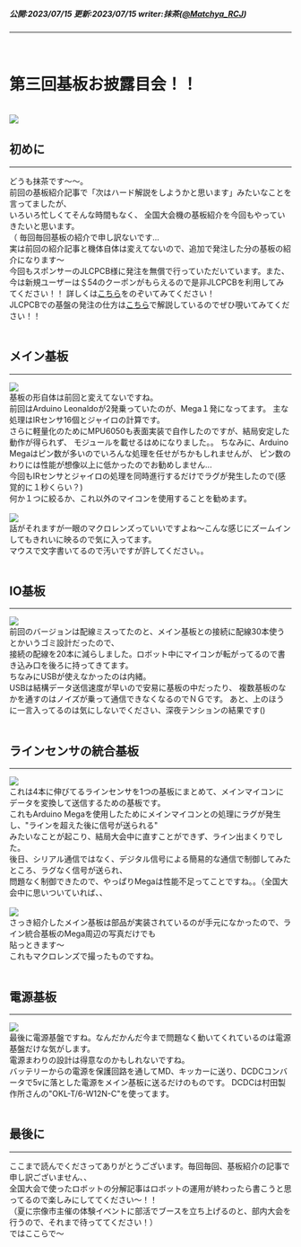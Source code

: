 ##### 公開:2023/07/15 更新:2023/07/15 writer:抹茶([@Matchya_RCJ](https://twitter.com/Matchya_RCJ))
---
<br>

# 第三回基板お披露目会！！

<br>
<img src="title.png" class="postpic"> 
<br>

## 初めに
---
どうも抹茶です～～。<br>
前回の基板紹介記事で「次はハード解説をしようかと思います」みたいなことを言ってましたが、<br>
いろいろ忙しくてそんな時間もなく、
全国大会機の基板紹介を今回もやっていきたいと思います。<br>
（ 毎回毎回基板の紹介で申し訳ないです...<br>
実は前回の紹介記事と機体自体は変えてないので、追加で発注した分の基板の紹介になります～<br>
今回もスポンサーのJLCPCB様に発注を無償で行っていただいています。また、今は新規ユーザーは＄54のクーポンがもらえるので是非JLCPCBを利用してみてください！！
詳しくは[こちら](https://jlcpcb.com/JPV)をのぞいてみてください！<br>
JLCPCBでの基盤の発注の仕方は[こちら](https://asahi-rcj.github.io/blog/20221230/index.html)で解説しているのでぜひ覗いてみてください！！
<br>
<br>

## メイン基板
---
<img src="1.JPG" class="postpic"> 
<br>
基板の形自体は前回と変えてないですね。<br>
前回はArduino Leonaldoが2発乗っていたのが、Mega１発になってます。
主な処理はIRセンサ16個とジャイロの計算です。<br>
さらに軽量化のためにMPU6050も表面実装で自作したのですが、結局安定した動作が得られず、
モジュールを載せるはめになりました。。
ちなみに、Arduino Megaはピン数が多いのでいろんな処理を任せがちかもしれませんが、
ピン数のわりには性能が想像以上に低かったのでお勧めしません...<br>
今回もIRセンサとジャイロの処理を同時進行するだけでラグが発生したので(感覚的に１秒くらい？)<br>
何か１つに絞るか、これ以外のマイコンを使用することを勧めます。<br>
<br>
<img src="2.JPG" class="postpic"> 
<br>
話がそれますが一眼のマクロレンズっていいですよね～こんな感じにズームインしてもきれいに映るので気に入ってます。<br>
マウスで文字書いてるので汚いですが許してください。。
<br>
<br>

## IO基板
---
<img src="3.JPG" class="postpic"> 
<br>
前回のバージョンは配線ミスってたのと、メイン基板との接続に配線30本使うとかいうゴミ設計だったので、<br>
接続の配線を20本に減らしました。ロボット中にマイコンが転がってるので書き込み口を後ろに持ってきてます。<br>
ちなみにUSBが使えなかったのは内緒。<br>
USBは結構データ送信速度が早いので安易に基板の中だったり、
複数基板のなかを通すのはノイズが乗って通信できなくなるのでＮＧです。
あと、上のほうに一言入ってるのは気にしないでください、深夜テンションの結果です()
<br>
<br>

## ラインセンサの統合基板
---
<img src="4.JPG" class="postpic"> 
<br>
これは4本に伸びてるラインセンサを1つの基板にまとめて、メインマイコンにデータを変換して送信するための基板です。<br>
これもArduino Megaを使用したためにメインマイコンとの処理にラグが発生し、"ラインを超えた後に信号が送られる"<br>
みたいなことが起こり、結局大会中に直すことができず、ライン出まくりでした。<br>
後日、シリアル通信ではなく、デジタル信号による簡易的な通信で制御してみたところ、ラグなく信号が送られ、<br>
問題なく制御できたので、やっぱりMegaは性能不足ってことですね。。（全国大会中に思いついていれば、、<br>
<br>
<img src="5.JPG" class="postpic"> 
<br>
さっき紹介したメイン基板は部品が実装されているのが手元になかったので、ライン統合基板のMega周辺の写真だけでも<br>
貼っときます～<br>
これもマクロレンズで撮ったものですね。
<br>
<br>

## 電源基板
---
<img src="6.JPG" class="postpic"> 
<br>
最後に電源基盤ですね。なんだかんだ今まで問題なく動いてくれているのは電源基盤だけな気がします。<br>
電源まわりの設計は得意なのかもしれないですね。<br>
バッテリーからの電源を保護回路を通してMD、キッカーに送り、DCDCコンバータで5vに落とした電源をメイン基板に送るだけのものです。
DCDCは村田製作所さんの"OKL-T/6-W12N-C"を使ってます。
<br>
<br>

## 最後に
---
ここまで読んでくださってありがとうございます。毎回毎回、基板紹介の記事で申し訳ございません、、<br>
全国大会で使ったロボットの分解記事はロボットの運用が終わったら書こうと思ってるので楽しみにしててください～！！<br>
（夏に宗像市主催の体験イベントに部活でブースを立ち上げるのと、部内大会を行うので、それまで待っててください！）<br>
ではここらで～<br>